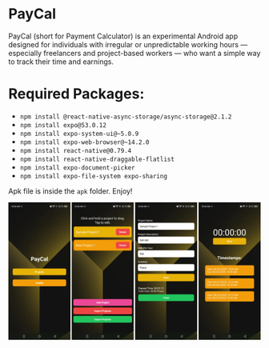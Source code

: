 # PayCal
PayCal (short for Payment Calculator) is an experimental Android app designed for individuals with irregular or unpredictable working hours — especially freelancers and project-based workers — who want a simple way to track their time and earnings.

# Required Packages:
 - `npm install @react-native-async-storage/async-storage@2.1.2`
 - `npm install expo@53.0.12`
 - `npm install expo-system-ui@~5.0.9`
 - `npm install expo-web-browser@~14.2.0`
 - `npm install react-native@0.79.4`
 - `npm install react-native-draggable-flatlist`
 - `npm install expo-document-picker`
 - `npm install expo-file-system expo-sharing`

Apk file is inside the `apk` folder. Enjoy!

![Preview_Image](preview.jpg)